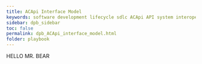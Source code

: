```yaml
---
title: ACApi Interface Model
keywords: software development lifecycle sdlc ACApi API system interoperability
sidebar: dpb_sidebar
toc: false
permalink: dpb_ACApi_interface_model.html
folder: playbook
---
```

HELLO MR. BEAR
